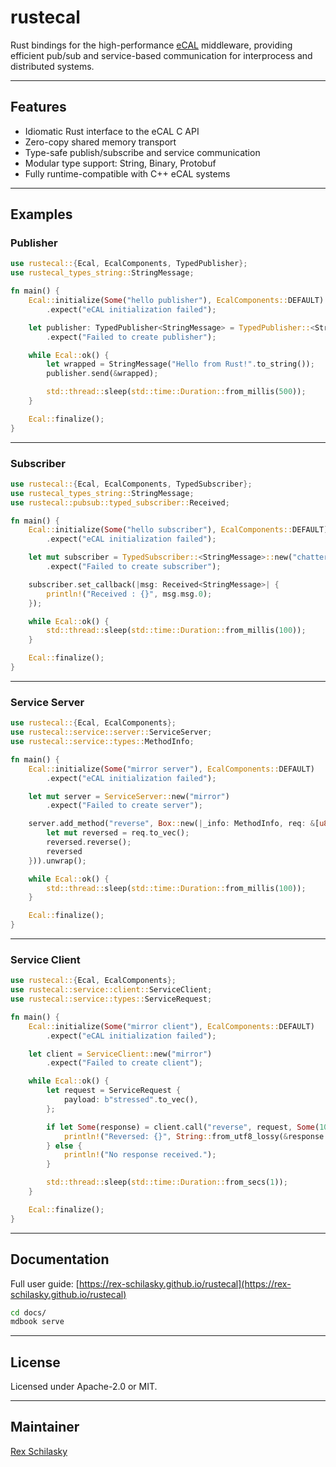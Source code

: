 # rustecal

Rust bindings for the high-performance [eCAL](https://github.com/eclipse-ecal/ecal) middleware, providing efficient pub/sub and service-based communication for interprocess and distributed systems.

---

## Features

- Idiomatic Rust interface to the eCAL C API
- Zero-copy shared memory transport
- Type-safe publish/subscribe and service communication
- Modular type support: String, Binary, Protobuf
- Fully runtime-compatible with C++ eCAL systems

---

## Examples

### Publisher

```rust
use rustecal::{Ecal, EcalComponents, TypedPublisher};
use rustecal_types_string::StringMessage;

fn main() {
    Ecal::initialize(Some("hello publisher"), EcalComponents::DEFAULT)
        .expect("eCAL initialization failed");

    let publisher: TypedPublisher<StringMessage> = TypedPublisher::<StringMessage>::new("chatter")
        .expect("Failed to create publisher");

    while Ecal::ok() {
        let wrapped = StringMessage("Hello from Rust!".to_string());
        publisher.send(&wrapped);

        std::thread::sleep(std::time::Duration::from_millis(500));
    }

    Ecal::finalize();
}
```

---

### Subscriber

```rust
use rustecal::{Ecal, EcalComponents, TypedSubscriber};
use rustecal_types_string::StringMessage;
use rustecal::pubsub::typed_subscriber::Received;

fn main() {
    Ecal::initialize(Some("hello subscriber"), EcalComponents::DEFAULT)
        .expect("eCAL initialization failed");

    let mut subscriber = TypedSubscriber::<StringMessage>::new("chatter")
        .expect("Failed to create subscriber");

    subscriber.set_callback(|msg: Received<StringMessage>| {
        println!("Received : {}", msg.msg.0);
    });

    while Ecal::ok() {
        std::thread::sleep(std::time::Duration::from_millis(100));
    }

    Ecal::finalize();
}
```

---

### Service Server

```rust
use rustecal::{Ecal, EcalComponents};
use rustecal::service::server::ServiceServer;
use rustecal::service::types::MethodInfo;

fn main() {
    Ecal::initialize(Some("mirror server"), EcalComponents::DEFAULT)
        .expect("eCAL initialization failed");

    let mut server = ServiceServer::new("mirror")
        .expect("Failed to create server");

    server.add_method("reverse", Box::new(|_info: MethodInfo, req: &[u8]| {
        let mut reversed = req.to_vec();
        reversed.reverse();
        reversed
    })).unwrap();

    while Ecal::ok() {
        std::thread::sleep(std::time::Duration::from_millis(100));
    }

    Ecal::finalize();
}
```

---

### Service Client

```rust
use rustecal::{Ecal, EcalComponents};
use rustecal::service::client::ServiceClient;
use rustecal::service::types::ServiceRequest;

fn main() {
    Ecal::initialize(Some("mirror client"), EcalComponents::DEFAULT)
        .expect("eCAL initialization failed");

    let client = ServiceClient::new("mirror")
        .expect("Failed to create client");

    while Ecal::ok() {
        let request = ServiceRequest {
            payload: b"stressed".to_vec(),
        };

        if let Some(response) = client.call("reverse", request, Some(1000)) {
            println!("Reversed: {}", String::from_utf8_lossy(&response.payload));
        } else {
            println!("No response received.");
        }

        std::thread::sleep(std::time::Duration::from_secs(1));
    }

    Ecal::finalize();
}
```

---

## Documentation

Full user guide: [https://rex-schilasky.github.io/rustecal](https://rex-schilasky.github.io/rustecal)

```bash
cd docs/
mdbook serve
```

---

## License

Licensed under Apache-2.0 or MIT.

---

## Maintainer

[Rex Schilasky](https://github.com/rex-schilasky)
